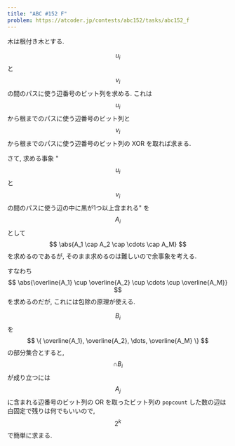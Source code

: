 ```yaml
---
title: "ABC #152 F"
problem: https://atcoder.jp/contests/abc152/tasks/abc152_f
---
```

木は根付き木とする.

$$ u_i $$ と $$ v_i $$ の間のパスに使う辺番号のビット列を求める. これは $$ u_i $$ から根までのパスに使う辺番号のビット列と $$ v_i $$ から根までのパスに使う辺番号のビット列の XOR を取れば求まる.

さて, 求める事象 "$$ u_i $$ と $$ v_i $$ の間のパスに使う辺の中に黒が1つ以上含まれる" を $$ A_i $$ として $$ \abs{A_1 \cap A_2 \cap \cdots \cap A_M} $$ を求めるのであるが, そのまま求めるのは難しいので余事象を考える.

すなわち $$ \abs{\overline{A_1} \cup \overline{A_2} \cup \cdots \cup \overline{A_M}} $$ を求めるのだが, これには包除の原理が使える.

$$ B_i $$ を $$ \{ \overline{A_1}, \overline{A_2}, \dots, \overline{A_M} \} $$ の部分集合とすると, $$ \cap B_i $$ が成り立つには $$ A_j $$ に含まれる辺番号のビット列の OR を取ったビット列の `popcount` した数の辺は白固定で残りは何でもいいので, $$ 2^k $$ で簡単に求まる.
